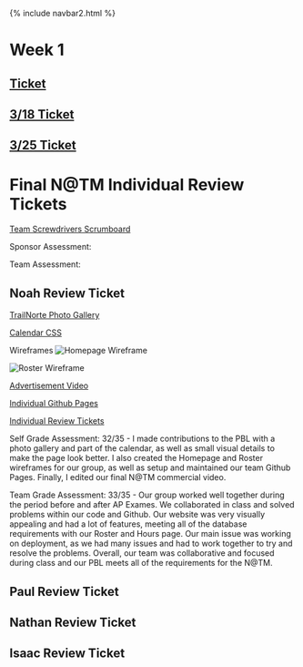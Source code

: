{% include navbar2.html %}

# Week 1
## [Ticket](https://github.com/NoahJ214/Team-Screwdrivers/issues/11)

## [3/18 Ticket](https://github.com/NoahJ214/Team-Screwdrivers/issues/14)

## [3/25 Ticket](https://github.com/NoahJ214/Team-Screwdrivers/issues/17)

# Final N@TM Individual Review Tickets

[Team Screwdrivers Scrumboard](https://github.com/NoahJ214/Team-Screwdrivers/projects/1)

Sponsor Assessment: 

Team Assessment: 


## Noah Review Ticket

[TrailNorte Photo Gallery](https://github.com/NoahJ214/Team-Screwdrivers/commit/a9c281828240e690eb339bac1fb3a7370afff106)

[Calendar CSS](https://github.com/NoahJ214/Team-Screwdrivers/commit/d930a53bb9410866013481fa4a7cf2f1dc02c094)

Wireframes
![Homepage Wireframe](https://user-images.githubusercontent.com/89223537/171664866-d1db1b54-2b5e-4a37-ac25-d961af2f9279.png)

![Roster Wireframe](https://user-images.githubusercontent.com/89223537/171665329-b943c880-45b2-427a-bb5d-b17935bc0349.png)

[Advertisement Video](https://youtu.be/8edjipfTVGs)

[Individual Github Pages](https://noahj214.github.io/NoahJengCSP/)

[Individual Review Tickets](https://github.com/NoahJ214/NoahJengCSP/projects/1)

Self Grade Assessment: 32/35 - I made contributions to the PBL with a photo gallery and part of the calendar, as well as small visual details to make the page look better. I also created the Homepage and Roster wireframes for our group, as well as setup and maintained our team Github Pages. Finally, I edited our final N@TM commercial video.

Team Grade Assessment: 33/35 - Our group worked well together during the period before and after AP Exames. We collaborated in class and solved problems within our code and Github. Our website was very visually appealing and had a lot of features, meeting all of the database requirements with our Roster and Hours page. Our main issue was working on deployment, as we had many issues and had to work together to try and resolve the problems. Overall, our team was collaborative and focused during class and our PBL meets all of the requirements for the N@TM.

## Paul Review Ticket

## Nathan Review Ticket

## Isaac Review Ticket
